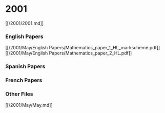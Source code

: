 # 2001

[[/2001/2001.md]]

### English Papers
[[/2001/May/English Papers/Mathematics_paper_1_HL_markscheme.pdf]]
[[/2001/May/English Papers/Mathematics_paper_2_HL.pdf]]
### Spanish Papers
### French Papers

### Other Files
[[/2001/May/May.md]]
